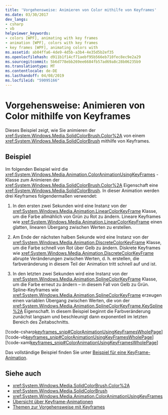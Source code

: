 ```yaml
---
title: 'Vorgehensweise: Animieren von Color mithilfe von Keyframes'
ms.date: 03/30/2017
dev_langs:
- csharp
- vb
helpviewer_keywords:
- colors [WPF], animating with key frames
- animation [WPF], colors with key frames
- key frames [WPF], animating colors with
ms.assetid: ab04ffa6-4de9-4d5b-a3b4-4e35d5b2ef35
ms.openlocfilehash: d911b1f14cf71aebf95b566eb710fec8ec9e2a29
ms.sourcegitcommit: 5b6d778ebb269ee6684fb57ad69a8c28b06235b9
ms.translationtype: MT
ms.contentlocale: de-DE
ms.lasthandoff: 04/08/2019
ms.locfileid: "59095166"
---
```

# <a name="how-to-animate-color-by-using-key-frames"></a>Vorgehensweise: Animieren von Color mithilfe von Keyframes
Dieses Beispiel zeigt, wie Sie animieren der <xref:System.Windows.Media.SolidColorBrush.Color%2A> von einem <xref:System.Windows.Media.SolidColorBrush> mithilfe von Keyframes.  
  
## <a name="example"></a>Beispiel  
 Im folgenden Beispiel wird die <xref:System.Windows.Media.Animation.ColorAnimationUsingKeyFrames> -Klasse zum Animieren der <xref:System.Windows.Media.SolidColorBrush.Color%2A> Eigenschaft eine <xref:System.Windows.Media.SolidColorBrush>. In dieser Animation werden drei Keyframes folgendermaßen verwendet:  
  
1.  In den ersten zwei Sekunden wird eine Instanz von der <xref:System.Windows.Media.Animation.LinearColorKeyFrame> Klasse, um die Farbe allmählich von Grün zu Rot zu ändern. Lineare Keyframes wie <xref:System.Windows.Media.Animation.LinearColorKeyFrame> einen glatten, linearen Übergang zwischen Werten zu erstellen.  
  
2.  Am Ende der nächsten halben Sekunde wird eine Instanz von der <xref:System.Windows.Media.Animation.DiscreteColorKeyFrame> Klasse, um die Farbe schnell von Rot über Gelb zu ändern. Diskrete Keyframes wie <xref:System.Windows.Media.Animation.DiscreteColorKeyFrame> abrupte Veränderungen zwischen Werten, d. h. erstellen, die farbveränderung in diesem Teil der Animation tritt schnell auf und ist.  
  
3.  In den letzten zwei Sekunden wird eine Instanz von der <xref:System.Windows.Media.Animation.SplineColorKeyFrame> Klasse, um die Farbe erneut zu ändern – in diesem Fall von Gelb zu Grün. Spline-Keyframes wie <xref:System.Windows.Media.Animation.SplineColorKeyFrame> erzeugen einen variablen Übergang zwischen Werten, die von der <xref:System.Windows.Media.Animation.SplineColorKeyFrame.KeySpline%2A> Eigenschaft. In diesem Beispiel beginnt die Farbveränderung zunächst langsam und beschleunigt dann exponentiell im letzten Bereich des Zeitabschnitts.  
  
 [!code-csharp[keyframes_snip#ColorAnimationUsingKeyFramesWholePage](~/samples/snippets/csharp/VS_Snippets_Wpf/keyframes_snip/CSharp/ColorAnimationUsingKeyFramesExample.cs#coloranimationusingkeyframeswholepage)]
 [!code-vb[keyframes_snip#ColorAnimationUsingKeyFramesWholePage](~/samples/snippets/visualbasic/VS_Snippets_Wpf/keyframes_snip/visualbasic/coloranimationusingkeyframesexample.vb#coloranimationusingkeyframeswholepage)]
 [!code-xaml[keyframes_snip#ColorAnimationUsingKeyFramesWholePage](~/samples/snippets/xaml/VS_Snippets_Wpf/keyframes_snip/XAML/ColorAnimationUsingKeyFramesExample.xaml#coloranimationusingkeyframeswholepage)]  
  
 Das vollständige Beispiel finden Sie unter [Beispiel für eine KeyFrame-Animation](https://go.microsoft.com/fwlink/?LinkID=160012).  
  
## <a name="see-also"></a>Siehe auch

- <xref:System.Windows.Media.SolidColorBrush.Color%2A>
- <xref:System.Windows.Media.SolidColorBrush>
- <xref:System.Windows.Media.Animation.ColorAnimationUsingKeyFrames>
- [Übersicht über Keyframe-Animationen](key-frame-animations-overview.md)
- [Themen zur Vorgehensweise mit Keyframes](key-frame-animation-how-to-topics.md)
